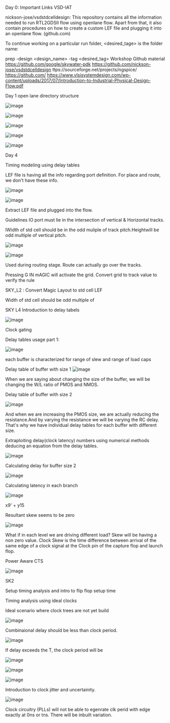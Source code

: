 Day 0: Important Links
VSD-IAT

nickson-jose/vsdstdcelldesign: This repository contains all the information needed to run RTL2GDSII flow using openlane flow. Apart from that, it also contain procedures on how to create a custom LEF file and plugging it into an openlane flow. (github.com)

To continue working on a particular run folder, <desired_tage> is the folder name:

prep -design <design_name> -tag <desired_tag>
Workshop Github material https://github.com/google/skywater-pdk https://github.com/nickson-jose/vsdstdcelldesign ttps://sourceforge.net/projects/ngspice/ https://github.com/ https://www.vlsisystemdesign.com/wp-content/uploads/2017/07/Introduction-to-Industrial-Physical-Design-Flow.pdf

Day 1
open lane directory structure

![image](https://github.com/user-attachments/assets/f781a17e-b9e8-461f-b77a-8454d8a0ff67)

![image](https://github.com/user-attachments/assets/ea4fe63a-768a-455c-ab1d-4c7d8f2fd657)

![image](https://github.com/user-attachments/assets/460962a4-1633-45fc-8f22-3bf55ac8ebcc)

![image](https://github.com/user-attachments/assets/2e24fea1-633d-4267-bb3d-467f649e1f7d)



![image](https://github.com/user-attachments/assets/5b613966-4279-4824-9841-92fd778dfde0)














Day 4 

Timing modeling using delay tables

LEF file is having all the info regarding port definition. 
For place and route, we don't have these info. 

![image](https://github.com/user-attachments/assets/e2800f07-46f2-417f-b890-9c201ac429e8)

![image](https://github.com/user-attachments/assets/f0186cd4-9e5a-4654-86de-6a5cf2a716eb)

Extract LEF file and plugged into the flow. 

Guidelines
IO port must lie in the intersection of vertical & Horizontal tracks.

IWidth of std cell should be in the odd muliple of track pitch.Heightwill be odd multiple of vertical pitch. 

![image](https://github.com/user-attachments/assets/3484906b-1bc3-42ae-b8ee-75ba4e0e4138)

![image](https://github.com/user-attachments/assets/51a1401e-7115-4ba9-8b33-44b2d8241a7c)

Used during routing stage. Route can actually go over the tracks. 

Pressing G IN mAGIC will activate the grid. Convert grid to track value to verify the rule

SKY_L2 : Convert Magic Layout to std cell LEF  

Width of std cell should be odd multiple of 



SKY L4 Introduction to delay tabels

![image](https://github.com/user-attachments/assets/f4111046-ff13-45f7-a724-ce26a9c97f61)

Clock gating 







Delay tables usage part 1: 

![image](https://github.com/user-attachments/assets/0659b869-55b4-43dc-af0a-6ee072762656)
 
 each buffer is characterized for range of slew and range of load caps

Delay table of buffer with size 1
![image](https://github.com/user-attachments/assets/5547cc01-401c-46f1-b8d4-ffe064d77cd6)


When we are saying about changing the size of the buffer, we will be changing the W/L ratio of PMOS and NMOS. 

Delay table of buffer with size 2

![image](https://github.com/user-attachments/assets/c8cfc8f8-cd86-4796-8789-ecf364eaebeb)

And when we are increasing the PMOS size, we are actually reducing the resistance.And by varying the resistance we will be varying the RC delay. 
That's why we have individual delay tables for each buffer with different size.

Extraploiting delay(clock latency) numbers using numerical methods deducing an equation from the delay tables.

![image](https://github.com/user-attachments/assets/516580e7-6763-4cd6-a3c3-bfdefc2cee19)


 Calculating delay for buffer size 2

![image](https://github.com/user-attachments/assets/e1de7236-2e23-49a7-aabe-2a3ed872c779)

Calculating latency in each branch

![image](https://github.com/user-attachments/assets/5a4f3fd9-78c1-42e9-8191-0be98901c66c)

x9' + y15

Resultant skew seems to be zero 

![image](https://github.com/user-attachments/assets/917ddbf7-0b63-475f-a347-0a71f9eb4d17)

What if in each level we are driving different load? 
Skew will be having a non zero value. 
Clock Skew is the time difference between arrival of the same edge of a clock signal at the Clock pin of the capture flop and launch flop. 

Power Aware CTS 

![image](https://github.com/user-attachments/assets/d1a9843e-c0eb-418f-bf99-ad5c83817492)





SK2

Setup timing analysis and intro to flip flop setup time

Timing analysis using ideal clocks

Ideal scenario where clock trees are not yet build 

![image](https://github.com/user-attachments/assets/67aa8bbc-5c97-4f33-8124-93bc1b5840a7)

Combinaional delay should be less than clock period. 

![image](https://github.com/user-attachments/assets/a38c468c-b224-4599-a0d4-a3295ae1e6c1)

If delay exceeds the T, the clock period will be 

![image](https://github.com/user-attachments/assets/d8b1afd6-b737-438e-b7c6-1cc0cd7cf57f)

![image](https://github.com/user-attachments/assets/7717320e-ed3e-4109-932b-7a65d8ba9738)

![image](https://github.com/user-attachments/assets/acfecf0c-6358-4602-bec8-96f4fa73e11a)

Introduction to clock jitter and uncertainity. 

![image](https://github.com/user-attachments/assets/af2370fd-f8ba-4e04-a820-27e008cc9541)

Clock circuitry (PLLs) will not be able to egenrate clk perid with edge exactly at 0ns or tns. There will be inbuilt variation. 













